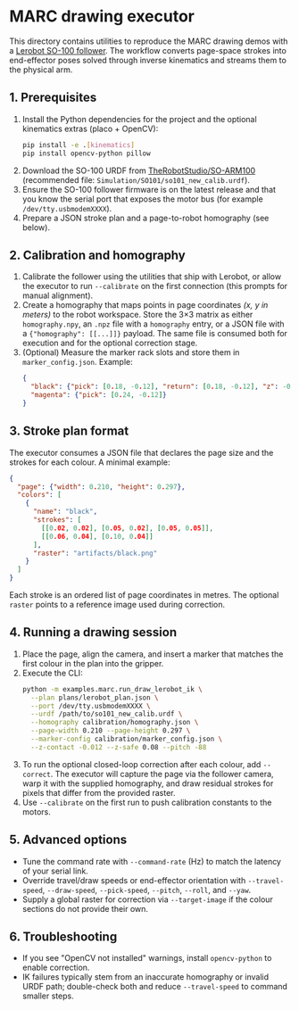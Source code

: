 # MARC drawing executor

This directory contains utilities to reproduce the MARC drawing demos with a
[Lerobot SO-100 follower](https://github.com/huggingface/lerobot). The workflow
converts page-space strokes into end-effector poses solved through inverse
kinematics and streams them to the physical arm.

## 1. Prerequisites

1. Install the Python dependencies for the project and the optional kinematics
   extras (placo + OpenCV):
   ```bash
   pip install -e .[kinematics]
   pip install opencv-python pillow
   ```
2. Download the SO-100 URDF from [TheRobotStudio/SO-ARM100](https://github.com/TheRobotStudio/SO-ARM100)
   (recommended file: `Simulation/SO101/so101_new_calib.urdf`).
3. Ensure the SO-100 follower firmware is on the latest release and that you
   know the serial port that exposes the motor bus (for example `/dev/tty.usbmodemXXXX`).
4. Prepare a JSON stroke plan and a page-to-robot homography (see below).

## 2. Calibration and homography

1. Calibrate the follower using the utilities that ship with Lerobot, or allow
   the executor to run `--calibrate` on the first connection (this prompts for
   manual alignment).
2. Create a homography that maps points in page coordinates *(x, y in meters)*
   to the robot workspace. Store the 3×3 matrix as either `homography.npy`,
   an `.npz` file with a `homography` entry, or a JSON file with a
   `{"homography": [[...]]}` payload. The same file is consumed both for
   execution and for the optional correction stage.
3. (Optional) Measure the marker rack slots and store them in
   `marker_config.json`. Example:
   ```json
   {
     "black": {"pick": [0.18, -0.12], "return": [0.18, -0.12], "z": -0.015},
     "magenta": {"pick": [0.24, -0.12]}
   }
   ```

## 3. Stroke plan format

The executor consumes a JSON file that declares the page size and the strokes
for each colour. A minimal example:

```json
{
  "page": {"width": 0.210, "height": 0.297},
  "colors": [
    {
      "name": "black",
      "strokes": [
        [[0.02, 0.02], [0.05, 0.02], [0.05, 0.05]],
        [[0.06, 0.04], [0.10, 0.04]]
      ],
      "raster": "artifacts/black.png"
    }
  ]
}
```

Each stroke is an ordered list of page coordinates in metres. The optional
`raster` points to a reference image used during correction.

## 4. Running a drawing session

1. Place the page, align the camera, and insert a marker that matches the first
   colour in the plan into the gripper.
2. Execute the CLI:
   ```bash
   python -m examples.marc.run_draw_lerobot_ik \
     --plan plans/lerobot_plan.json \
     --port /dev/tty.usbmodemXXXX \
     --urdf /path/to/so101_new_calib.urdf \
     --homography calibration/homography.json \
     --page-width 0.210 --page-height 0.297 \
     --marker-config calibration/marker_config.json \
     --z-contact -0.012 --z-safe 0.08 --pitch -88
   ```
3. To run the optional closed-loop correction after each colour, add
   `--correct`. The executor will capture the page via the follower camera,
   warp it with the supplied homography, and draw residual strokes for pixels
   that differ from the provided raster.
4. Use `--calibrate` on the first run to push calibration constants to the
   motors.

## 5. Advanced options

- Tune the command rate with `--command-rate` (Hz) to match the latency of your
  serial link.
- Override travel/draw speeds or end-effector orientation with
  `--travel-speed`, `--draw-speed`, `--pick-speed`, `--pitch`, `--roll`, and
  `--yaw`.
- Supply a global raster for correction via `--target-image` if the colour
  sections do not provide their own.

## 6. Troubleshooting

- If you see "OpenCV not installed" warnings, install `opencv-python` to enable
  correction.
- IK failures typically stem from an inaccurate homography or invalid URDF
  path; double-check both and reduce `--travel-speed` to command smaller steps.
